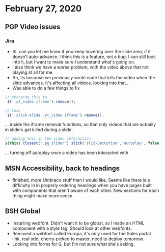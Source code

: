 # February 27, 2020

## PGP Video issues

### Jira
- SL can you let me know if you keep hovering over the slide area, if it doesn't auto-advance. I think this is a feature, not a bug. I can still look into it, but I want to make sure I understand what's going on.
- I also think we have a worse problem, with the video above that not playing at all for me.
- Ah, its because we previously wrote code that kills the video when the slide advances. It's affecting all videos. looking into that...
- Was able to do a few things to fix

```js
// changing this to 
 $('.yt_video iframe').remove();

// this
 $('.slick-slide .yt_video iframe').remove();
```
... inside the iframe removal functions, so that only videos that are actually in sliders get killed during a slide.

```js
// adding this in the video interaction
$(this).closest('.pg_slider').slick('slickSetOption','autoplay', false, false);
```

... turning off autoplay once a video has been interacted with.

## MSN Accessibility, back to headings
- finished, more Umbraco stuff than I would like. Seems like there is a difficulty in in properly ordering headings when you have pages built with components that aren't aware of each other. New sections for each thing might make more sense. 

## BSH Global
- Installing webfont. Didn't want it to be global, so I made an HTML component with a style tag. Should look at other webfonts.
- Removed a webfont called Europa, it's only used for the Sales portal link, real odd, cherry-picked to master, need to deploy tomorrow.
- Looking into forms for G, but I'm not sure what she's asking. 
